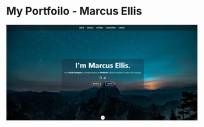 # My Portfoilo - Marcus Ellis

![ReactJS Resume Website Template](resume-screenshot.PNG?raw=true 'ReactJS Resume Website Template')

<div align="center">

